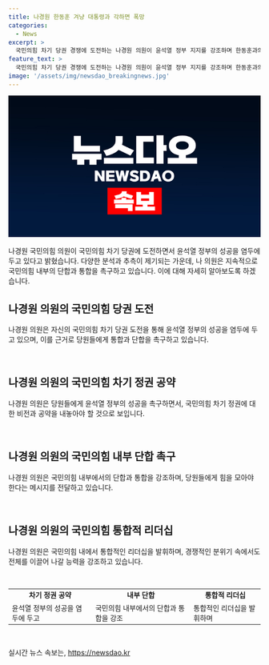 ```yaml
---
title: 나경원 한동훈 겨냥 대통령과 각하면 폭망
categories:
  - News
excerpt: >
  국민의힘 차기 당권 경쟁에 도전하는 나경원 의원이 윤석열 정부 지지를 강조하며 한동훈과의 관계를 에둘러 언급했습니다. 당원들에게 당의 통합을 촉구하며 이재명의 더불어민주당과의 대결에 대비하고 있는 것으로 보입니다. 해당 발언은 불화설을 회피하면서도 각 세움을 강조하는 등 전략적으로 해석됩니다.
feature_text: >
  국민의힘 차기 당권 경쟁에 도전하는 나경원 의원이 윤석열 정부 지지를 강조하며 한동훈과의 관계를 에둘러 언급했습니다. 당원들에게 당의 통합을 촉구하며 이재명의 더불어민주당과의 대결에 대비하고 있는 것으로 보입니다. 해당 발언은 불화설을 회피하면서도 각 세움을 강조하는 등 전략적으로 해석됩니다.
image: '/assets/img/newsdao_breakingnews.jpg'
---
```


<p><img src="/assets/img/newsdao_breakingnews.jpg" alt="pcversion 속보" /></p>

<p>나경원 국민의힘 의원이 국민의힘 차기 당권에 도전하면서 윤석열 정부의 성공을 염두에 두고 있다고 밝혔습니다. 다양한 분석과 추측이 제기되는 가운데, 나 의원은 지속적으로 국민의힘 내부의 단합과 통합을 촉구하고 있습니다. 이에 대해 자세히 알아보도록 하겠습니다. </p>

<h2 data-ke-size="size26">나경원 의원의 국민의힘 당권 도전</h2>

<p>나경원 의원은 자신의 국민의힘 차기 당권 도전을 통해 윤석열 정부의 성공을 염두에 두고 있으며, 이를 근거로 당원들에게 통합과 단합을 촉구하고 있습니다.</p>

<p data-ke-size="size16">&nbsp;</p>

<h2 data-ke-size="size26">나경원 의원의 국민의힘 차기 정권 공약</h2>

<p>나경원 의원은 당원들에게 윤석열 정부의 성공을 촉구하면서, 국민의힘 차기 정권에 대한 비전과 공약을 내놓아야 할 것으로 보입니다.</p>

<p data-ke-size="size16">&nbsp;</p>

<h2 data-ke-size="size26">나경원 의원의 국민의힘 내부 단합 촉구</h2>

<p>나경원 의원은 국민의힘 내부에서의 단합과 통합을 강조하며, 당원들에게 힘을 모아야 한다는 메시지를 전달하고 있습니다.</p>

<p data-ke-size="size16">&nbsp;</p>

<h2 data-ke-size="size26">나경원 의원의 국민의힘 통합적 리더십</h2>

<p>나경원 의원은 국민의힘 내에서 통합적인 리더십을 발휘하며, 경쟁적인 분위기 속에서도 전체를 이끌어 나갈 능력을 강조하고 있습니다.</p>

<p data-ke-size="size16">&nbsp;</p>

<table>
  <tr>
    <td style="text-align: center; height: 17px;"><b>차기 정권 공약</b></td>
    <td style="text-align: center; height: 17px;"><b>내부 단합</b></td>
    <td style="text-align: center; height: 17px;"><b>통합적 리더십</b></td>
  </tr>
  <tr>
    <td>윤석열 정부의 성공을 염두에 두고</td>
    <td>국민의힘 내부에서의 단합과 통합을 강조</td>
    <td>통합적인 리더십을 발휘하며</td>
  </tr>
</table>

<p data-ke-size="size16">&nbsp;</p>
실시간 뉴스 속보는, <a href="https://newsdao.kr" rel="dofollow">https://newsdao.kr</a>


